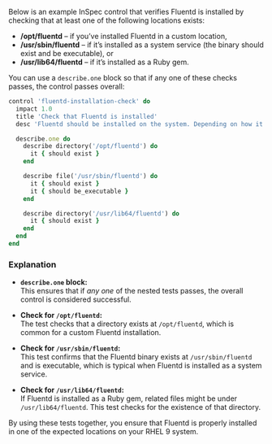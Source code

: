 Below is an example InSpec control that verifies Fluentd is installed by checking that at least one of the following locations exists:

- **/opt/fluentd** – if you’ve installed Fluentd in a custom location,
- **/usr/sbin/fluentd** – if it’s installed as a system service (the binary should exist and be executable), or
- **/usr/lib64/fluentd** – if it’s installed as a Ruby gem.

You can use a `describe.one` block so that if any one of these checks passes, the control passes overall:

```ruby
control 'fluentd-installation-check' do
  impact 1.0
  title 'Check that Fluentd is installed'
  desc 'Fluentd should be installed on the system. Depending on how it was installed, its files might be located in /opt/fluentd (custom install), /usr/sbin/fluentd (system service), or /usr/lib64/fluentd (Ruby gem installation).'

  describe.one do
    describe directory('/opt/fluentd') do
      it { should exist }
    end

    describe file('/usr/sbin/fluentd') do
      it { should exist }
      it { should be_executable }
    end

    describe directory('/usr/lib64/fluentd') do
      it { should exist }
    end
  end
end
```

### Explanation

- **`describe.one` block:**  
  This ensures that if *any one* of the nested tests passes, the overall control is considered successful.

- **Check for `/opt/fluentd`:**  
  The test checks that a directory exists at `/opt/fluentd`, which is common for a custom Fluentd installation.

- **Check for `/usr/sbin/fluentd`:**  
  This test confirms that the Fluentd binary exists at `/usr/sbin/fluentd` and is executable, which is typical when Fluentd is installed as a system service.

- **Check for `/usr/lib64/fluentd`:**  
  If Fluentd is installed as a Ruby gem, related files might be under `/usr/lib64/fluentd`. This test checks for the existence of that directory.

By using these tests together, you ensure that Fluentd is properly installed in one of the expected locations on your RHEL 9 system.
